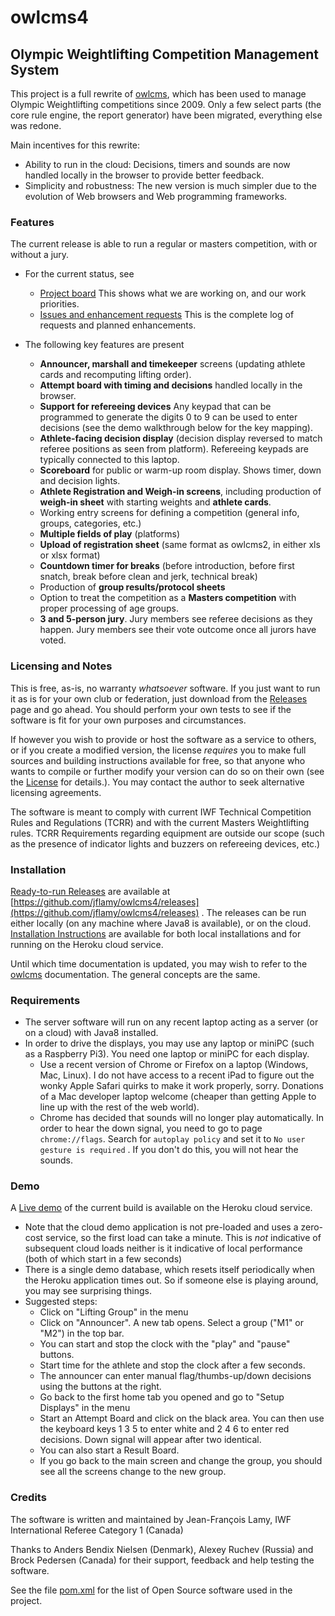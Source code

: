 # owlcms4
## Olympic Weightlifting Competition Management System 

This project is a full rewrite of [owlcms](https://owlcms2.sourceforge.io/#!index.md), which has been used to manage Olympic Weightlifting competitions since 2009.  Only a few select parts (the core rule engine, the report generator) have been migrated, everything else was redone.

Main incentives for this rewrite:
- Ability to run in the cloud: Decisions, timers and sounds are now handled locally in the browser to provide better feedback.
- Simplicity and robustness: The new version is much simpler due to the evolution of Web browsers and Web programming frameworks.

### Features

The current release is able to run a regular or masters competition, with or without a jury.

- For the current status, see
  -  [Project board](https://github.com/jflamy/owlcms4/projects/1) This shows what we are working on, and our work priorities.
  -  [Issues and enhancement requests](https://github.com/jflamy/owlcms4/issues) This is the complete log of requests and planned enhancements.
  
- The following key features are present
  - **Announcer, marshall and timekeeper** screens (updating athlete cards and recomputing lifting order).
  - **Attempt board with timing and decisions** handled locally in the browser. 
  - **Support for refereeing devices** Any keypad that can be programmed to generate the digits 0 to 9 can be used to enter decisions (see the demo walkthrough below for the key mapping).  
  - **Athlete-facing decision display** (decision display reversed to match referee positions as seen from platform). Refereeing keypads are typically connected to this laptop.
  - **Scoreboard** for public or warm-up room display.  Shows timer, down and decision lights.
  - **Athlete Registration and Weigh-in screens**, including production of **weigh-in sheet** with starting weights and **athlete cards**.
  - Working entry screens for defining a competition (general info, groups, categories, etc.)
  - **Multiple fields of play** (platforms)
  - **Upload of registration sheet** (same format as owlcms2, in either xls or xlsx format)
  - **Countdown timer for breaks** (before introduction, before first snatch, break before clean and jerk, technical break)
  - Production of **group results/protocol sheets**
  - Option to treat the competition as a **Masters competition** with proper processing of age groups.
  - **3 and 5-person jury**.  Jury members see referee decisions as they happen. Jury members see their vote outcome once all jurors have voted.

### Licensing and Notes
This is free, as-is, no warranty *whatsoever* software. If you just want to run it as is for your own club or federation, just download from the [Releases](https://github.com/jflamy/owlcms4/releases) page and go ahead. You should perform your own tests to see if the software is fit for your own purposes and circumstances.

If however you wish to provide or host the software as a service to others, or if you create a modified version, the license *requires* you to make full sources and building instructions available for free, so that anyone who wants to compile or further modify your version can do so on their own (see the [License](https://github.com/jflamy/owlcms4/blob/master/LICENSE.txt) for details.).  You may contact the author to seek alternative licensing agreements.

The software is meant to comply with current IWF Technical Competition Rules and Regulations (TCRR) and with the current Masters Weightlifting rules.  TCRR Requirements regarding equipment are outside our scope (such as the presence of indicator lights and buzzers on refereeing devices, etc.)

### Installation
[Ready-to-run Releases](https://github.com/jflamy/owlcms4/releases) are available at [https://github.com/jflamy/owlcms4/releases](https://github.com/jflamy/owlcms4/releases) . The releases can be run either locally (on any machine where Java8 is available), or on the cloud. [Installation Instructions](<https://jflamy.github.io/owlcms4/#!index.md>) are available for both local installations and for running on the Heroku cloud service.

Until which time documentation is updated, you may wish to refer to the [owlcms](https://owlcms2.sourceforge.io/#!index.md) documentation.  The general concepts are the same.

### Requirements

- The server software will run on any recent laptop acting as a server (or on a cloud) with Java8 installed.
- In order to drive the displays, you may use any laptop or miniPC (such as a Raspberry Pi3).  You need one laptop or miniPC for each display.
  - Use a recent version of Chrome or Firefox on a laptop (Windows, Mac, Linux).  I do not have access to a recent iPad to figure out the wonky Apple Safari quirks to make it work properly, sorry. Donations of a Mac developer laptop welcome (cheaper than getting Apple to line up with the rest of the web world).
  - Chrome has decided that sounds will no longer play automatically.  In order to hear the down signal, you need to go to page ``chrome://flags``. Search for ``autoplay policy`` and set it to ``No user gesture is required`` .  If you don't do this, you will not hear the sounds.

### Demo
A [Live demo](https://owlcms4.herokuapp.com) of the current build is available on the Heroku cloud service.
- Note that the cloud demo application is not pre-loaded and uses a zero-cost service, so the first load can take a minute. This is *not* indicative of subsequent cloud loads neither is it indicative of local performance (both of which start in a few seconds)
- There is a single demo database, which resets itself periodically when the Heroku application times out. So if someone else is playing around, you may see surprising things.
- Suggested steps:
    - Click on "Lifting Group" in the menu
    - Click on "Announcer". A new tab opens.  Select a group ("M1" or "M2") in the top bar.
    - You can start and stop the clock with the "play" and "pause" buttons.
    - Start time for the athlete and stop the clock after a few seconds.
    - The announcer can enter manual flag/thumbs-up/down decisions using the buttons at the right.
    - Go back to the first home tab you opened and go to "Setup Displays" in the menu
    - Start an Attempt Board and click on the black area. You can then use the keyboard keys 1 3 5 to enter white and 2 4 6 to enter red decisions.  Down signal will appear after two identical.
    - You can also start a Result Board.
    - If you go back to the main screen and change the group, you should see all the screens change to the new group.

### Credits

The software is written and maintained by Jean-François Lamy, IWF International Referee Category 1 (Canada)

Thanks to Anders Bendix Nielsen (Denmark), Alexey Ruchev (Russia) and Brock Pedersen (Canada) for their support, feedback and help testing the software.

See the file [pom.xml](pom.xml) for the list of Open Source software used in the project.